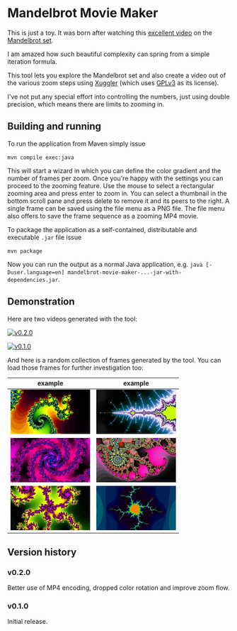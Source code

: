 # Mandelbrot Movie Maker

This is just a toy. It was born after watching this [excellent video](https://youtu.be/NGMRB4O922I) on the [Mandelbrot set](https://en.wikipedia.org/wiki/Mandelbrot_set).

I am amazed how such beautiful complexity can spring from a simple iteration formula.

This tool lets you explore the Mandelbrot set and also create a video out of the various zoom steps using [Xuggler](http://www.xuggle.com/xuggler/) (which uses [GPLv3](http://www.gnu.org/copyleft/gpl.html) as its license).

I've not put any special effort into controlling the numbers, just using double precision, which means there are limits to zooming in.

## Building and running

To run the application from Maven simply issue

	mvn compile exec:java

This will start a wizard in which you can define the color gradient and the number of frames per zoom. Once you're happy with the settings you can proceed to the zooming feature. Use the mouse to select a rectangular zooming area and press enter to zoom in. You can select a thumbnail in the bottom scroll pane and press delete to remove it and its peers to the right. A single frame can be saved using the file menu as a PNG file. The file menu also offers to save the frame sequence as a zooming MP4 movie.

To package the application as a self-contained, distributable and executable `.jar` file issue

	mvn package

Now you can run the output as a normal Java application, e.g. `java [-Duser.language=en] mandelbrot-movie-maker-...-jar-with-dependencies.jar`.

## Demonstration

Here are two videos generated with the tool:

[![v0.2.0](https://img.youtube.com/vi/BMJ7DHeYodc/0.jpg)](https://www.youtube.com/watch?v=BMJ7DHeYodc)

[![v0.1.0](https://img.youtube.com/vi/BMJ7DHeYodc/0.jpg)](https://www.youtube.com/watch?v=BMJ7DHeYodc)

And here is a random collection of frames generated by the tool. You can load those frames for further investigation too:

|example|example|
|-|-|
|[![demo01](/src/test/resources/demo01.gif?raw=true "demo01")](/src/test/resources/demo01.png?raw=true)|[![demo02](/src/test/resources/demo02.gif?raw=true "demo02")](/src/test/resources/demo02.png?raw=true)|
|[![demo03](/src/test/resources/demo03.gif?raw=true "demo03")](/src/test/resources/demo03.png?raw=true)|[![demo04](/src/test/resources/demo04.gif?raw=true "demo04")](/src/test/resources/demo04.png?raw=true)|
|[![demo05](/src/test/resources/demo05.gif?raw=true "demo05")](/src/test/resources/demo05.png?raw=true)|[![demo06](/src/test/resources/demo06.gif?raw=true "demo06")](/src/test/resources/demo06.png?raw=true)|

## Version history

### v0.2.0

Better use of MP4 encoding, dropped color rotation and improve zoom flow.

### v0.1.0

Initial release.
